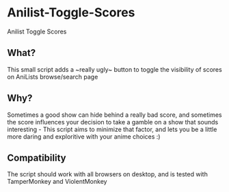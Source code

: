 # Anilist-Toggle-Scores
Anilist Toggle Scores

## What?
This small script adds a ~really ugly~ button to toggle the visibility of scores on AniLists browse/search page

## Why?
Sometimes a good show can hide behind a really bad score, and sometimes the score influences your decision to take a gamble on a show that sounds interesting - This script aims to minimize that factor, and lets you be a little more daring and exploritive with your anime choices :)

## Compatibility
The script should work with all browsers on desktop, and is tested with TamperMonkey and ViolentMonkey
